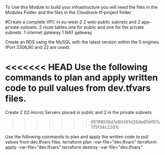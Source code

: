 To Use this Module to build your infrastructure you will need the files in the Modules Folder and the files in the Cloudrock-tf-project folder

#Create a complete VPC in eu-west-2
2 web-public subnets and 2 app-private subnets.
2 route tables one for public and one for the private subnets.
1 internet gateway
1 NAT gateway

Create an RDS using the MySQL with the latest version within the 5 engines. (Port 3306,80 and 22 are used).

<<<<<<< HEAD
Use the following commands to plan and apply written code to pull values from dev.tfvars files.
=======
Create 2 (t2.micro) Servers placed in public and 2 in the private subnets
>>>>>>> 95198518d7e90491d26de65bf67c175f34c2201c

Use the following commands to plan and apply the written code to pull values from dev.tfvars files.
terraform plan -var-file="dev.tfvars"
terraform apply -var-file="dev.tfvars"
terraform destroy -var-file="dev.tfvars"
